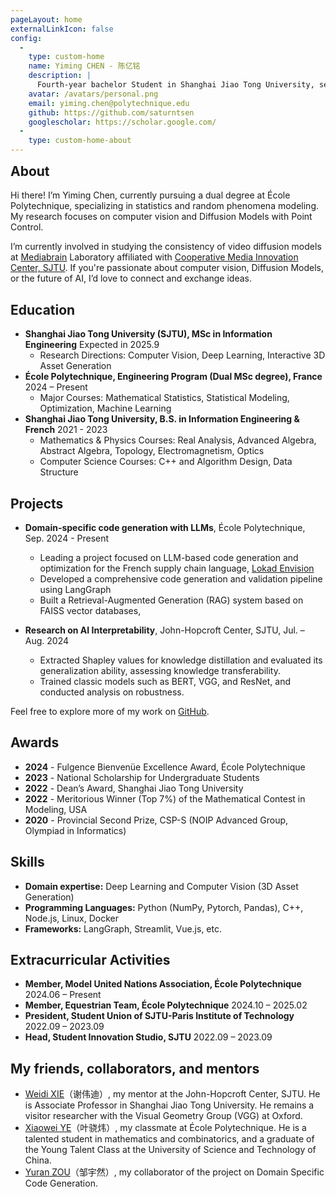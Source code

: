 ```yaml
---
pageLayout: home
externalLinkIcon: false
config:
  -
    type: custom-home
    name: Yiming CHEN - 陈亿铭
    description: |
      Fourth-year bachelor Student in Shanghai Jiao Tong University, second year of dual degree at École Polytechnique.
    avatar: /avatars/personal.png
    email: yiming.chen@polytechnique.edu
    github: https://github.com/saturntsen
    googlescholar: https://scholar.google.com/
  -
    type: custom-home-about
---
```


<h2 style="margin-top:0; border-top: 1px solid var(--vp-c-border);"> About </h2>

Hi there! I’m Yiming Chen, currently pursuing a dual degree at École Polytechnique, specializing in statistics and random phenomena modeling. My research focuses on computer vision and Diffusion Models with Point Control.

I’m currently involved in studying the consistency of video diffusion models at [Mediabrain](https://mediabrain.sjtu.edu.cn/) Laboratory affiliated with [Cooperative Media Innovation Center, SJTU](https://cmic.sjtu.edu.cn/CN/Default.aspx). If you're passionate about computer vision, Diffusion Models, or the future of AI, I’d love to connect and exchange ideas.

<h2> Education </h2>

- **Shanghai Jiao Tong University (SJTU), MSc in Information Engineering** Expected in 2025.9
  - Research Directions: Computer Vision, Deep Learning, Interactive 3D Asset Generation
- **École Polytechnique, Engineering Program (Dual MSc degree), France** 2024 – Present
  - Major Courses: Mathematical Statistics, Statistical Modeling, Optimization, Machine Learning
- **Shanghai Jiao Tong University, B.S. in Information Engineering & French** 2021 - 2023
  - Mathematics & Physics Courses: Real Analysis, Advanced Algebra, Abstract Algebra, Topology, Electromagnetism, Optics
  - Computer Science Courses: C++ and Algorithm Design, Data Structure

<h2> Projects </h2>

- **Domain-specific code generation with LLMs**, École Polytechnique, Sep. 2024 - Present
  - Leading a project focused on LLM-based code generation and optimization for the French supply chain language, [Lokad Envision](https://www.lokad.com/)
  - Developed a comprehensive code generation and validation pipeline using LangGraph
  - Built a Retrieval-Augmented Generation (RAG) system based on FAISS vector databases,

- **Research on AI Interpretability**, John-Hopcroft Center, SJTU, Jul. – Aug. 2024
  - Extracted Shapley values for knowledge distillation and evaluated its
    generalization ability, assessing knowledge transferability.
  - Trained classic models such as BERT, VGG, and ResNet, and conducted analysis
    on robustness.

Feel free to explore more of my work on [GitHub](https://github.com/saturntsen).

<h2> Awards </h2>

- **2024** - Fulgence Bienvenüe Excellence Award, École Polytechnique
- **2023** - National Scholarship for Undergraduate Students
- **2022** - Dean’s Award, Shanghai Jiao Tong University
- **2022** - Meritorious Winner (Top 7%) of the Mathematical Contest in
  Modeling, USA
- **2020** - Provincial Second Prize, CSP-S (NOIP Advanced Group, Olympiad in Informatics)

<h2> Skills </h2>

- **Domain expertise:** Deep Learning and Computer Vision (3D Asset Generation)
- **Programming Languages:** Python (NumPy, Pytorch, Pandas), C++, Node.js, Linux, Docker
- **Frameworks:** LangGraph, Streamlit, Vue.js, etc.

<h2> Extracurricular Activities </h2>

- **Member, Model United Nations Association, École Polytechnique** 2024.06 – Present
- **Member, Equestrian Team, École Polytechnique** 2024.10 – 2025.02
- **President, Student Union of SJTU-Paris Institute of Technology** 2022.09 – 2023.09
- **Head, Student Innovation Studio, SJTU** 2022.09 – 2023.09

<h2> My friends, collaborators, and mentors </h2>

- [Weidi XIE](https://weidixie.github.io/)（谢伟迪）, my mentor at the John-Hopcroft Center, SJTU. He is Associate Professor in Shanghai Jiao Tong University. He remains a visitor researcher with the Visual Geometry Group (VGG) at Oxford.
- [Xiaowei YE](https://xiaoweiyexavier.github.io/)（叶骁炜）, my classmate at
  École Polytechnique. He is a talented student in mathematics and combinatorics, and a graduate of the Young Talent Class at the University of Science and Technology of China.
- [Yuran ZOU](https://www.linkedin.com/in/yuran-zou-0b407b314/)（邹宇然）, my
  collaborator of the project on Domain Specific Code Generation.

